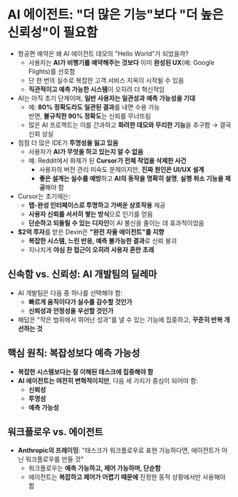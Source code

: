 # AI 에이전트: "더 많은 기능"보다 "더 높은 신뢰성"이 필요함


* 항공편 예약은 왜 AI 에이전트 데모의 "Hello World"가 되었을까?
  + 사용자는 **AI가 비행기를 예약해주는 것보다** 이미 **완성된 UX**(예: Google Flights)를 선호함
  + 단 한 번의 실수로 복잡한 고객 서비스 지옥이 시작될 수 있음
  + **직관적이고 예측 가능한 시스템**이 오히려 더 혁신적임
* AI는 아직 초기 단계이며, **일반 사용자는 일관성과 예측 가능성을 기대**
  + 예: **80% 정확도라도 일관된 결과**를 내면 수용 가능  
    반면, **불규칙한 90% 정확도**는 신뢰를 무너뜨림
  + 많은 AI 프로젝트는 이를 간과하고 **화려한 데모와 무리한 기능**을 추구함 → 결국 신뢰 상실
* 점점 더 많은 IDE가 **투명성을 잃고 있음**
  + 사용자가 **AI가 무엇을 하고 있는지 알 수 없음**
  + 예: Reddit에서 화제가 된 **Cursor가 전체 작업을 삭제한 사건**
    - 사용자의 버전 관리 미숙도 문제이지만, **진짜 원인은 UI/UX 설계**
    - **좋은 설계는 실수를 예방**하고 **AI의 동작을 명확히 설명**, **실행 취소 기능을 제공**해야 함
* Cursor는 초기에는:
  + **탭-완성 인터페이스로 투명하고 가벼운 상호작용** 제공
  + **사용자 신뢰를 서서히 쌓는 방식**으로 인기를 얻음
  + **단순하고 되돌릴 수 있는 디자인**이 AI 불신을 줄이는 데 효과적이었음
* **$2억 투자**를 받은 Devin은 **"완전 자율 에이전트"를 지향**
  + **복잡한 시스템, 느린 반응, 예측 불가능한 결과**로 신뢰 붕괴
  + 지나치게 **야심 찬 접근이 오히려 사용자 혼란 초래**

신속함 vs. 신뢰성: AI 개발팀의 딜레마
------------------------

* AI 개발팀은 다음 중 하나를 선택해야 함:
  + **빠르게 움직이다가 실수를 감수할 것인가**
  + **신뢰성과 안정성을 우선할 것인가**
* 해답은 "작은 범위에서 뛰어난 성과"를 낼 수 있는 기능에 집중하고, **꾸준히 반복 개선하는 것**

핵심 원칙: 복잡성보다 예측 가능성
-------------------

* **복잡한 시스템보다는 잘 이해된 태스크에 집중해야 함**
* **AI 에이전트는 여전히 변혁적이지만**, 다음 세 가지가 중심이 되어야 함:
  + **신뢰성**
  + **투명성**
  + **예측 가능성**

워크플로우 vs. 에이전트
--------------

* **Anthropic의 프레이밍**: "태스크가 워크플로우로 표현 가능하다면, 에이전트가 아닌 워크플로우를 만들 것"
  + 워크플로우는 **예측 가능하고, 제어 가능하며, 단순함**
  + 에이전트는 **복잡하고 제어가 어렵기 때문에** 진정한 동적 상황에서만 사용해야 함
